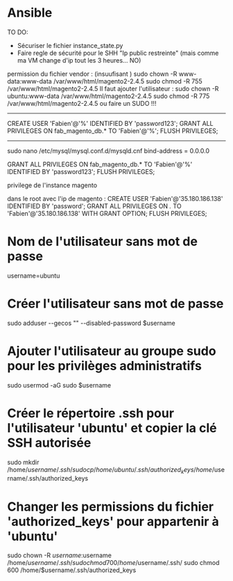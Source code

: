 # Ansible

TO DO:
- Sécuriser le fichier instance_state.py
- Faire regle de sécurité pour le SHH "Ip public restreinte" (mais comme ma VM change d'ip tout les 3 heures... NO)

permission du fichier vendor : (insuufisant )
sudo chown -R www-data:www-data /var/www/html/magento2-2.4.5
sudo chmod -R 755 /var/www/html/magento2-2.4.5
Il faut ajouter l'utilisateur :
sudo chown -R ubuntu:www-data /var/www/html/magento2-2.4.5
sudo chmod -R 775 /var/www/html/magento2-2.4.5
ou faire un SUDO !!!

------
CREATE USER 'Fabien'@'%' IDENTIFIED BY 'password123';
GRANT ALL PRIVILEGES ON fab_magento_db.* TO 'Fabien'@'%';
FLUSH PRIVILEGES;

-------
sudo nano /etc/mysql/mysql.conf.d/mysqld.cnf
bind-address = 0.0.0.0

GRANT ALL PRIVILEGES ON fab_magento_db.* TO 'Fabien'@'%' IDENTIFIED BY 'password123';
FLUSH PRIVILEGES;


privilege de l'instance magento

dans le root avec l'ip de magento :
CREATE USER 'Fabien'@'35.180.186.138' IDENTIFIED BY 'password';
GRANT ALL PRIVILEGES ON *.* TO 'Fabien'@'35.180.186.138' WITH GRANT OPTION;
FLUSH PRIVILEGES;


# Nom de l'utilisateur sans mot de passe
username=ubuntu

# Créer l'utilisateur sans mot de passe
sudo adduser --gecos "" --disabled-password $username

# Ajouter l'utilisateur au groupe sudo pour les privilèges administratifs
sudo usermod -aG sudo $username

# Créer le répertoire .ssh pour l'utilisateur 'ubuntu' et copier la clé SSH autorisée
sudo mkdir /home/$username/.ssh/
sudo cp /home/ubuntu/.ssh/authorized_keys /home/$username/.ssh/authorized_keys

# Changer les permissions du fichier 'authorized_keys' pour appartenir à 'ubuntu'
sudo chown -R $username:$username /home/$username/.ssh/
sudo chmod 700 /home/$username/.ssh/
sudo chmod 600 /home/$username/.ssh/authorized_keys